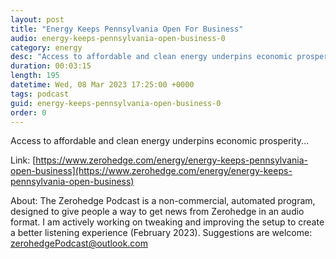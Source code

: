 ```yaml
---
layout: post
title: "Energy Keeps Pennsylvania Open For Business"
audio: energy-keeps-pennsylvania-open-business-0
category: energy
desc: "Access to affordable and clean energy underpins economic prosperity..."
duration: 00:03:15
length: 195
datetime: Wed, 08 Mar 2023 17:25:00 +0000
tags: podcast
guid: energy-keeps-pennsylvania-open-business-0
order: 0
---
```

Access to affordable and clean energy underpins economic prosperity...

Link: [https://www.zerohedge.com/energy/energy-keeps-pennsylvania-open-business](https://www.zerohedge.com/energy/energy-keeps-pennsylvania-open-business)

About: The Zerohedge Podcast is a non-commercial, automated program, designed to give people a way to get news from Zerohedge in an audio format.  I am actively working on tweaking and improving the setup to create a better listening experience (February 2023).  Suggestions are welcome: [zerohedgePodcast@outlook.com](mailto:zerohedgePodcast@outlook.com)